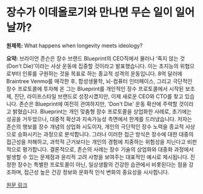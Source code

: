 # 장수가 이데올로기와 만나면 무슨 일이 일어날까?

**원제목:** What happens when longevity meets ideology?

**요약:** 브라이언 존슨은 장수 브랜드 Blueprint의 CEO직에서 물러나 ‘죽지 않는 것(Don't Die)’이라는 사상 운동에 집중할 것이라고 발표했습니다.  이는 초지능의 위협으로부터 인류를 구원하는 것을 목표로 하는 종교적 성격의 운동입니다.  8억 달러에 Braintree Venmo를 매각한 후, 합성생물학, 뇌-컴퓨터 인터페이스, 그리고 극단적인 장수 프로토콜에 투자해 온 그는 Blueprint를 개인적인 장수 프로토콜에서 시작된 보조제, 진단, 라이프스타일 브랜드로 성장시켰지만, 이제 새로운 CEO와 CTO를 찾고 있습니다.  존슨은 Blueprint에 여전히 관여하지만,  'Don't Die' 운동 확산에 주력할 것이라고 밝혔습니다.  Blueprint는 개인 맞춤형 장수 프로토콜을 상업화한 사례로,  초기에는 성공을 거두었으나,  대중적 확산과 지속가능성 측면에서 한계를 드러냈습니다.  저자는 존슨의 행보를  장수 개념의 상업화 시도이자, 개인의 극단적인 장수 노력을 종교적 사상으로 승화시키는 과정으로 분석합니다.  그러나 이러한 접근 방식은 장수에 대한 대중의 접근성을 저해하고,  과학적 근거보다는 개인의 경험에 치중하는 위험성을 지닌다고 비판적으로 평가합니다.  결론적으로,  존슨의 사례는 장수 기술의 상업화와 대중화 과정에서 발생할 수 있는 문제점과 윤리적 고려 사항을 보여주는  대표적인 예시로 제시됩니다.  진정한 장수는 특별한 프로토콜이 아닌, 일상생활의 건강한 습관에서 비롯된다는 점을 강조하며,  접근성 높은 건강 정보와 문화적 인식 변화의 중요성을 시사합니다.

[원문 링크](https://longevity.technology/news/what-happens-when-longevity-meets-ideology/)
